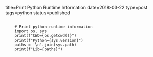 title=Print Python Runtime Information
date=2018-03-22
type=post
tags=python
status=published
~~~~~~

    # Print python runtime information
    import os, sys
    print(f"CWD={os.getcwd()}")
    print(f"Python={sys.version}")
    paths = '\n'.join(sys.path)
    print(f"Lib={paths}")
